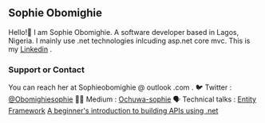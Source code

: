 ## Sophie Obomighie

Hello!🤠
I am Sophie Obomighie. A software developer based in Lagos, Nigeria. I mainly use .net technologies inlcuding asp.net core mvc. 
This is my [Linkedin](https://www.linkedin.com/in/sophieobomighie/) .

### Support or Contact

You can reach her at Sophieobomighie @ outlook .com .
🐦 Twitter : [@Obomighiesophie](https://twitter.com/ObomighieSophie)
✍🏾 Medium : [Ochuwa-sophie](https://medium.com/@ochuwa-sophie)
🗣 Technical talks : [Entity Framework](https://www.youtube.com/watch?v=DMpPobhB514&t=9s)
                  [A beginner's introduction to building APIs using .net](https://www.youtube.com/watch?v=ekezoV4DcNA)
